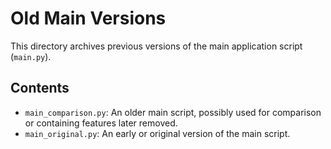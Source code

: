 # Old Main Versions

This directory archives previous versions of the main application script (`main.py`).

## Contents

*   `main_comparison.py`: An older main script, possibly used for comparison or containing features later removed.
*   `main_original.py`: An early or original version of the main script. 